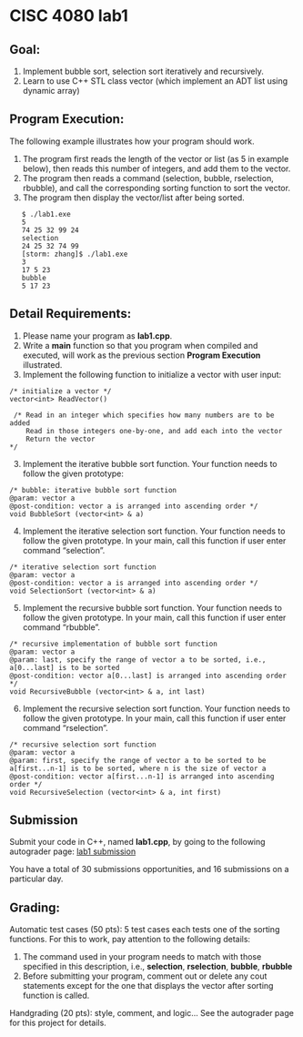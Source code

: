 # CISC 4080 lab1

## Goal:

1. Implement bubble sort, selection sort iteratively and recursively.
2. Learn to use C++ STL class vector (which implement an ADT list using dynamic array) 

## Program Execution:

The following example illustrates how your program should work.
1. The program first reads the length of the vector or list (as 5 in example below), then reads this number of integers, and add them to the vector.
2. The program then reads a command (selection, bubble, rselection, rbubble), and call the corresponding sorting function to sort the vector.
3. The program then display the vector/list after being sorted.

```
   $ ./lab1.exe 
   5
   74 25 32 99 24
   selection
   24 25 32 74 99
   [storm: zhang]$ ./lab1.exe
   3
   17 5 23
   bubble
   5 17 23
```

## Detail Requirements:
1. Please name your program as **lab1.cpp**.
2. Write a **main** function so that you program when compiled and executed, will work as the previous section **Program Execution** illustrated. 
3. Implement the following function to initialize a vector with user input:
```
/* initialize a vector */
vector<int> ReadVector()

 /* Read in an integer which specifies how many numbers are to be added
    Read in those integers one-by-one, and add each into the vector
    Return the vector
*/
```
3. Implement the iterative bubble sort function. Your function needs to follow the given prototype:
```
/* bubble: iterative bubble sort function
@param: vector a 
@post-condition: vector a is arranged into ascending order */
void BubbleSort (vector<int> & a)
```

4. Implement the iterative selection sort function. Your function needs to follow the given prototype. In your main, call this function if user enter command “selection”.
```
/* iterative selection sort function
@param: vector a
@post-condition: vector a is arranged into ascending order */
void SelectionSort (vector<int> & a)
```

5. Implement the recursive bubble sort function. Your function needs to follow the given prototype. In your main, call this function if user enter command “rbubble”.
```
/* recursive implementation of bubble sort function
@param: vector a
@param: last, specify the range of vector a to be sorted, i.e., a[0...last] is to be sorted
@post-condition: vector a[0...last] is arranged into ascending order */
void RecursiveBubble (vector<int> & a, int last)
```

6. Implement the recursive selection sort function. Your function needs to follow the given prototype. In your main, call this function if user enter command “rselection”.
```
/* recursive selection sort function
@param: vector a
@param: first, specify the range of vector a to be sorted to be a[first...n-1] is to be sorted, where n is the size of vector a
@post-condition: vector a[first...n-1] is arranged into ascending order */
void RecursiveSelection (vector<int> & a, int first)
```

## Submission

Submit your code in C++, named **lab1.cpp**, by going to the following autograder page:
[lab1 submission](https://storm.cis.fordham.edu:8443/web/project/2050)


You have a total of 30 submissions opportunities, and 16 submissions on a particular day.


## Grading:

Automatic test cases (50 pts): 5 test cases each tests one of the sorting functions. 
For this to work, pay attention to the following details:

1. The command used in your program needs to match with those specified in this description, i.e., **selection**, **rselection**, **bubble**, **rbubble**
2. Before submitting your program, comment out or delete any cout statements except for the one that displays the vector after sorting function is called.

Handgrading (20 pts): style, comment, and logic...
See the autograder page for this project for details.

